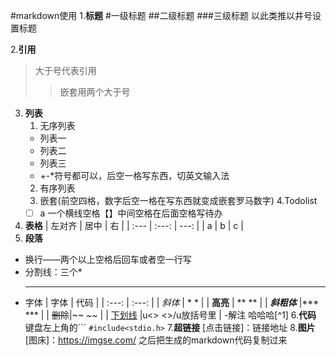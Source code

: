 #markdown使用
1.**标题**
#一级标题
##二级标题
###三级标题
以此类推以井号设置标题

2.**引用**
>大于号代表引用
>>嵌套用两个大于号



3. **列表**
    1. 无序列表
    - 列表一
    + 列表二
    * 列表三
    * +-*符号都可以，后空一格写东西，切英文输入法
    2. 有序列表 
    3. 嵌套(前空四格，数字后空一格在写东西就变成嵌套罗马数字)
    4.Todolist
      - [ ] a 一个横线空格【】中间空格在后面空格写待办
4. **表格**
   | 左对齐 | 居中 | 右 |
   | :--- | :---: | ---: |
   | a | b | c |
5.  **段落**
- 换行——两个以上空格后回车或者空一行写
- 分割线：三个*
  ***
- 字体
    | 字体 | 代码 |
    | :---: | :---: |
    | *斜体* | * * |
    | **高亮** | ** ** |
    | ***斜粗体*** |*** ***  |
    | ~~删除~~|~~ ~~  |
    | <u>下划线</u> |u<> <>/u放括号里  |
-解注
    哈哈哈[^1]
6.**代码**
键盘左上角的```
`#include<stdio.h>`
7.**超链接**
[点击链接]：链接地址
8.**图片**
[图床]：https://imgse.com/
之后把生成的markdown代码复制过来





